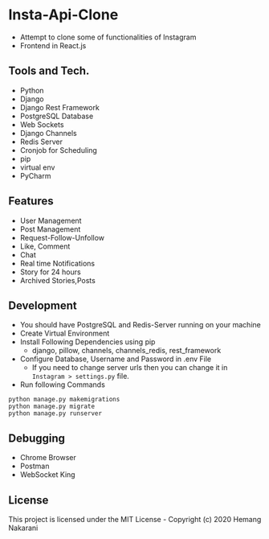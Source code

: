 # Insta-Api-Clone
- Attempt to clone some of functionalities of Instagram
- Frontend in React.js

## Tools and Tech.
- Python
- Django
- Django Rest Framework
- PostgreSQL Database
- Web Sockets
- Django Channels
- Redis Server
- Cronjob for Scheduling
- pip
- virtual env
- PyCharm

## Features
- User Management
- Post Management
- Request-Follow-Unfollow
- Like, Comment
- Chat
- Real time Notifications
- Story for 24 hours
- Archived Stories,Posts

## Development
- You should have PostgreSQL and Redis-Server running on your machine
- Create Virtual Environment
- Install Following Dependencies using pip
  - django, pillow, channels, channels_redis, rest_framework
- Configure Database, Username and Password in .env File
  - If you need to change server urls then you can change it in ```Instagram > settings.py``` file.
- Run following Commands
```
python manage.py makemigrations
python manage.py migrate
python manage.py runserver
```
## Debugging
- Chrome Browser
- Postman
- WebSocket King

## License
This project is licensed under the MIT License - Copyright (c) 2020 Hemang Nakarani
